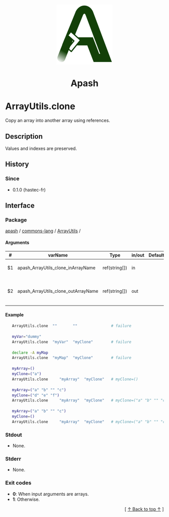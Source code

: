 
<div align='center' id='apash-top'>
  <a href='https://github.com/hastec-fr/apash'>
    <img alt='apash-logo' src='../../../../../../assets/apash-logo.svg'/>
  </a>

  # Apash
</div>


# ArrayUtils.clone
Copy an array into another array using references.
## Description
   Values and indexes are preserved.

## History
### Since
  * 0.1.0 (hastec-fr)

## Interface
### Package
<!-- apash.packageBegin -->
[apash](../../../apash.md) / [commons-lang](../../commons-lang.md) / [ArrayUtils](../ArrayUtils.md) / 
<!-- apash.packageEnd -->

#### Arguments
 | #      | varName                             | Type          | in/out   | Default    | Description                          |
 |--------|-------------------------------------|---------------|----------|------------|--------------------------------------|
 | $1     | apash_ArrayUtils_clone_inArrayName  | ref(string[]) | in       |            | Name of the array to clone.          |
 | $2     | apash_ArrayUtils_clone_outArrayName | ref(string[]) | out      |            | Name of the array which will receive the clone.|

#### Example
 ```bash
    ArrayUtils.clone  ""       ""               # failure

    myVar="dummy"
    ArrayUtils.clone  "myVar"  "myClone"        # failure

    declare -A myMap
    ArrayUtils.clone  "myMap"  "myClone"        # failure

    myArray=()
    myClone=("a")
    ArrayUtils.clone     "myArray"  "myClone"   # myClone=()
    
    myArray=("a" "b" "" "c")
    myClone=("d" "e" "f")
    ArrayUtils.clone     "myArray"  "myClone"   # myClone=("a" "b" "" "c")

    myArray=("a" "b" "" "c")
    myClone=()
    ArrayUtils.clone     "myArray"  "myClone"   # myClone=("a" "b" "" "c")
 ```

### Stdout
  * None.
### Stderr
  * None.

### Exit codes
  * **0**: When input arguments are arrays.
  * **1**: Otherwise.

  <div align='right'>[ <a href='#apash-top'>↑ Back to top ↑</a> ]</div>

